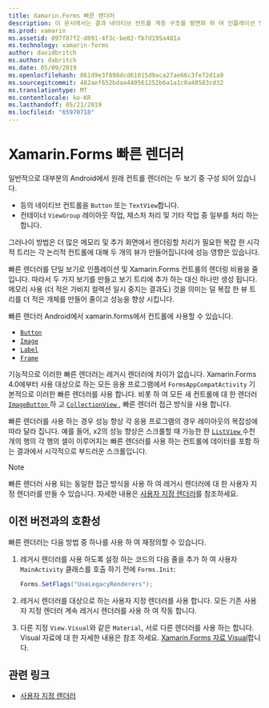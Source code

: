 ```yaml
---
title: Xamarin.Forms 빠른 렌더러
description: 이 문서에서는 결과 네이티브 컨트롤 계층 구조를 평면화 하 여 인플레이션 및 Android에서 Xamarin.Forms 컨트롤의 렌더링 비용을 줄일 수 있는 빠른 렌더러를 소개 합니다.
ms.prod: xamarin
ms.assetid: 097f87f2-d891-4f3c-be02-fb7d195a481a
ms.technology: xamarin-forms
author: davidbritch
ms.author: dabritch
ms.date: 05/09/2019
ms.openlocfilehash: 861d9e3f898dcd61015d9aca27ae66c3fe72d1a9
ms.sourcegitcommit: 482aef652bdaa440561252b6a1a1c0a40583cd32
ms.translationtype: MT
ms.contentlocale: ko-KR
ms.lasthandoff: 05/21/2019
ms.locfileid: "65970718"
---
```

# <a name="xamarinforms-fast-renderers"></a>Xamarin.Forms 빠른 렌더러

일반적으로 대부분의 Android에서 원래 컨트롤 렌더러는 두 보기 중 구성 되어 있습니다.

- 등의 네이티브 컨트롤을 `Button` 또는 `TextView`합니다.
- 컨테이너 `ViewGroup` 레이아웃 작업, 제스처 처리 및 기타 작업 중 일부를 처리 하는 합니다.

그러나이 방법은 더 많은 메모리 및 추가 화면에서 렌더링할 처리가 필요한 복잡 한 시각적 트리는 각 논리적 컨트롤에 대해 두 개의 뷰가 만들어집니다에 성능 영향은 있습니다.

빠른 렌더러를 단일 보기로 인플레이션 및 Xamarin.Forms 컨트롤의 렌더링 비용을 줄입니다. 따라서 두 가지 보기를 만들고 보기 트리에 추가 하는 대신 하나만 생성 됩니다. 메모리 사용 (더 적은 가비지 컬렉션 일시 중지는 결과도) 것을 의미는 덜 복잡 한 뷰 트리를 더 적은 개체를 만들어 줄이고 성능을 향상 시킵니다.

빠른 렌더러 Android에서 xamarin.forms에서 컨트롤에 사용할 수 있습니다.

- [`Button`](xref:Xamarin.Forms.Button)
- [`Image`](xref:Xamarin.Forms.Image)
- [`Label`](xref:Xamarin.Forms.Label)
- [`Frame`](xref:Xamarin.Forms.Frame)

기능적으로 이러한 빠른 렌더러는 레거시 렌더러에 차이가 없습니다. Xamarin.Forms 4.0에부터 사용 대상으로 하는 모든 응용 프로그램에서 `FormsAppCompatActivity` 기본적으로 이러한 빠른 렌더러를 사용 합니다. 비롯 하 여 모든 새 컨트롤에 대 한 렌더러 [ `ImageButton` ](xref:Xamarin.Forms.ImageButton) 하 고 [ `CollectionView` ](xref:Xamarin.Forms.CollectionView), 빠른 렌더러 접근 방식을 사용 합니다.

빠른 렌더러를 사용 하는 경우 성능 향상 각 응용 프로그램의 경우 레이아웃의 복잡성에 따라 달라 집니다. 예를 들어, x2의 성능 향상은 스크롤할 때 가능한 한 [ `ListView` ](xref:Xamarin.Forms.ListView) 수천 개의 행의 각 행의 셀이 이루어지는 빠른 렌더러를 사용 하는 컨트롤에 데이터를 포함 하는 결과에서 시각적으로 부드러운 스크롤입니다.

> [!NOTE]
> 빠른 렌더러 사용 되는 동일한 접근 방식을 사용 하 여 레거시 렌더러에 대 한 사용자 지정 렌더러를 만들 수 있습니다. 자세한 내용은 [사용자 지정 렌더러](~/xamarin-forms/app-fundamentals/custom-renderer/index.md)를 참조하세요.

## <a name="backwards-compatibility"></a>이전 버전과의 호환성

빠른 렌더러는 다음 방법 중 하나를 사용 하 여 재정의할 수 있습니다.

1. 레거시 렌더러를 사용 하도록 설정 하는 코드의 다음 줄을 추가 하 여 사용자 `MainActivity` 클래스를 호출 하기 전에 `Forms.Init`:

    ```csharp
    Forms.SetFlags("UseLegacyRenderers");
    ```

1. 레거시 렌더러를 대상으로 하는 사용자 지정 렌더러를 사용 합니다. 모든 기존 사용자 지정 렌더러 계속 레거시 렌더러를 사용 하 여 작동 합니다.
1. 다른 지정 `View.Visual`와 같은 `Material`, 서로 다른 렌더러를 사용 하는 합니다. Visual 자료에 대 한 자세한 내용은 참조 하세요. [Xamarin.Forms 자료 Visual](~/xamarin-forms/user-interface/visual/material-visual.md)합니다.

## <a name="related-links"></a>관련 링크

- [사용자 지정 렌더러](~/xamarin-forms/app-fundamentals/custom-renderer/index.md)
